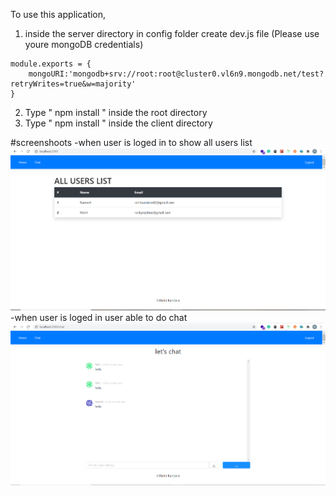 
To use this application, 
1. inside the server  directory in config folder create dev.js file (Please use youre mongoDB credentials)
```
module.exports = {
    mongoURI:'mongodb+srv://root:root@cluster0.vl6n9.mongodb.net/test?retryWrites=true&w=majority'
}
```
2. Type  " npm install " inside the root directory 
3. Type " npm install " inside the client directory 

#screenshoots
 -when user is loged in to show all users list
![Alt text](Screenshot_196.png?raw=true "All user list")
 -when user is loged in user able to do chat
![Alt text](Screenshot_197.png?raw=true "All user list")